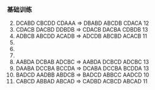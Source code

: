 ### 基础训练

2. DCABD CBCDD CDAAA => DBABD ABCDB CDACA 12
3. CDACB DACBD DDBDB => CDACB DACBA CDBDB 13
4. ADBCB ABCDD ACADB => ADCDB ABCBD ACACB 11
5.
6.
7.
8. AABDA DCBAB ADCBC => AABDA DCBCD ADCBC 13
9. DAABA DCCBA BCCDA => DCABA DCCBA BCDDA 13
10. BADCD AADBB ABDCB => BADCD ABBCC AADCD 10
11. CABCD ABBAD ABCAD => CADBD ACBCD ABCAD 11

